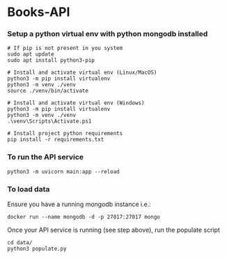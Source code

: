 # Books-API

### Setup a python virtual env with python mongodb installed

```
# If pip is not present in you system
sudo apt update
sudo apt install python3-pip

# Install and activate virtual env (Linux/MacOS)
python3 -m pip install virtualenv
python3 -m venv ./venv
source ./venv/bin/activate

# Install and activate virtual env (Windows)
python3 -m pip install virtualenv
python3 -m venv ./venv
.\venv\Scripts\Activate.ps1

# Install project python requirements
pip install -r requirements.txt
```

### To run the API service

```
python3 -m uvicorn main:app --reload
```

### To load data

Ensure you have a running mongodb instance
i.e.:

```
docker run --name mongodb -d -p 27017:27017 mongo
```

Once your API service is running (see step above), run the populate script

```
cd data/
python3 populate.py

